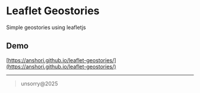 # Leaflet Geostories
Simple geostories using leafletjs

## Demo
[https://anshori.github.io/leaflet-geostories/](https://anshori.github.io/leaflet-geostories/)

---    
> unsorry@2025